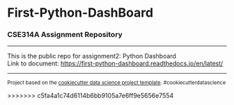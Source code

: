 # First-Python-DashBoard
### CSE314A Assignment Repository

--------

This is the public repo for assignment2: Python Dashboard <br />
Link to document: https://first-python-dashboard.readthedocs.io/en/latest/


***
<p><small>Project based on the <a target="_blank" href="https://drivendata.github.io/cookiecutter-data-science/">cookiecutter data science project template</a>. #cookiecutterdatascience</small></p>
>>>>>>> c5fa4a1c74d6114b6bb9105a7e6ff9e5656e7554
